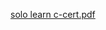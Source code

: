 [solo learn c-cert.pdf](https://github.com/Nadeemnad/M1_miniproject/files/8178586/solo.learn.c-cert.pdf)

